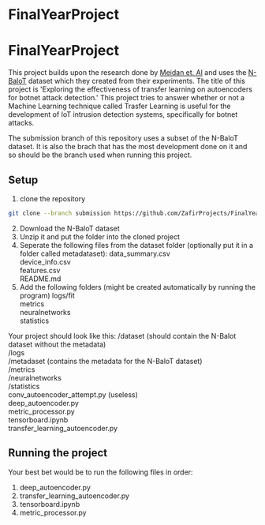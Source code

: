 # FinalYearProject
 
# FinalYearProject
 
This project builds upon the research done by [Meidan et. Al](https://arxiv.org/pdf/1805.03409.pdf) and uses the [N-BaloT](https://www.kaggle.com/datasets/mkashifn/nbaiot-dataset) dataset which they created from their experiments. The title of this project is 'Exploring the effectiveness of transfer learning on autoencoders for botnet attack detection.' This project tries to answer whether or not a Machine Learning technique called Trasfer Learning is useful for the development of IoT intrusion detection systems, specifically for botnet attacks.

The submission branch of this repository uses a subset of the N-BaloT dataset. It is also the brach that has the most development done on it and so should be the branch used when running this project.

## Setup
1. clone the repository
```bash
git clone --branch submission https://github.com/ZafirProjects/FinalYearProject.git
```
2. Download the N-BaloT dataset
3. Unzip it and put the folder into the cloned project
4. Seperate the following files from the dataset folder (optionally put it in a folder called metadataset):
   data_summary.csv\
   device_info.csv\
   features.csv\
   README.md
5. Add the following folders (might be created automatically by running the program)
   logs/fit\
   metrics\
   neuralnetworks\
   statistics
   
Your project should look like this:
/dataset      (should contain the N-Balot dataset without the metadata)\
/logs\
/metadaset    (contains the metadata for the N-BaloT dataset)\
/metrics\
/neuralnetworks\
/statistics\
conv_autoencoder_attempt.py (useless)\
deep_autoencoder.py\
metric_processor.py\
tensorboard.ipynb\
transfer_learning_autoencoder.py

## Running the project
Your best bet would be to run the following files in order:
1. deep_autoencoder.py
2. transfer_learning_autoencoder.py
3. tensorboard.ipynb
4. metric_processor.py

